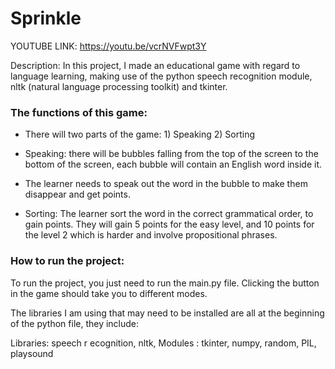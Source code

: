 # Sprinkle
YOUTUBE LINK: https://youtu.be/vcrNVFwpt3Y

Description: In this project, I made an educational game with regard to language learning, making use of the python speech recognition module, nltk (natural language processing toolkit) and tkinter.

### The functions of this game:

* There will two parts of the game: 1) Speaking 2) Sorting

* Speaking: there will be bubbles falling from the top of the screen to the bottom of the screen, each bubble will contain an English word inside it.

* The learner needs to speak out the word in the bubble to make them disappear and get points.

* Sorting: The learner sort the word in the correct grammatical order, to gain points. They will gain 5 points for the easy level, and 10 points for the level 2 which is harder and involve propositional phrases.



### How to run the project:

To run the project, you just need to run the main.py file. Clicking the button in the game should take you to different modes.   

The libraries I am using that may need to be installed are all at the beginning of the python file, they include:   

Libraries: speech r ecognition, nltk, Modules : tkinter, numpy, random, PIL, playsound
